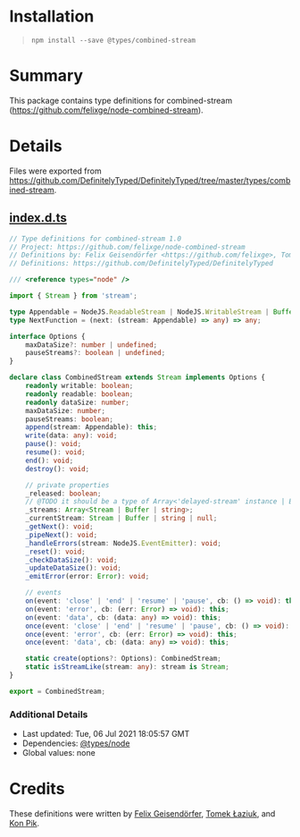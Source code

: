 # Installation
> `npm install --save @types/combined-stream`

# Summary
This package contains type definitions for combined-stream (https://github.com/felixge/node-combined-stream).

# Details
Files were exported from https://github.com/DefinitelyTyped/DefinitelyTyped/tree/master/types/combined-stream.
## [index.d.ts](https://github.com/DefinitelyTyped/DefinitelyTyped/tree/master/types/combined-stream/index.d.ts)
````ts
// Type definitions for combined-stream 1.0
// Project: https://github.com/felixge/node-combined-stream
// Definitions by: Felix Geisendörfer <https://github.com/felixge>, Tomek Łaziuk <https://github.com/tlaziuk>, Kon Pik <https://github.com/konpikwastaken>
// Definitions: https://github.com/DefinitelyTyped/DefinitelyTyped

/// <reference types="node" />

import { Stream } from 'stream';

type Appendable = NodeJS.ReadableStream | NodeJS.WritableStream | Buffer | string | NextFunction;
type NextFunction = (next: (stream: Appendable) => any) => any;

interface Options {
    maxDataSize?: number | undefined;
    pauseStreams?: boolean | undefined;
}

declare class CombinedStream extends Stream implements Options {
    readonly writable: boolean;
    readonly readable: boolean;
    readonly dataSize: number;
    maxDataSize: number;
    pauseStreams: boolean;
    append(stream: Appendable): this;
    write(data: any): void;
    pause(): void;
    resume(): void;
    end(): void;
    destroy(): void;

    // private properties
    _released: boolean;
    // @TODO it should be a type of Array<'delayed-stream' instance | Buffer | string>
    _streams: Array<Stream | Buffer | string>;
    _currentStream: Stream | Buffer | string | null;
    _getNext(): void;
    _pipeNext(): void;
    _handleErrors(stream: NodeJS.EventEmitter): void;
    _reset(): void;
    _checkDataSize(): void;
    _updateDataSize(): void;
    _emitError(error: Error): void;

    // events
    on(event: 'close' | 'end' | 'resume' | 'pause', cb: () => void): this;
    on(event: 'error', cb: (err: Error) => void): this;
    on(event: 'data', cb: (data: any) => void): this;
    once(event: 'close' | 'end' | 'resume' | 'pause', cb: () => void): this;
    once(event: 'error', cb: (err: Error) => void): this;
    once(event: 'data', cb: (data: any) => void): this;

    static create(options?: Options): CombinedStream;
    static isStreamLike(stream: any): stream is Stream;
}

export = CombinedStream;

````

### Additional Details
 * Last updated: Tue, 06 Jul 2021 18:05:57 GMT
 * Dependencies: [@types/node](https://npmjs.com/package/@types/node)
 * Global values: none

# Credits
These definitions were written by [Felix Geisendörfer](https://github.com/felixge), [Tomek Łaziuk](https://github.com/tlaziuk), and [Kon Pik](https://github.com/konpikwastaken).
